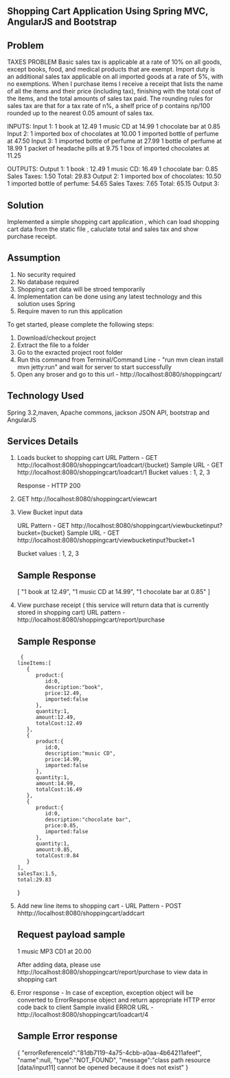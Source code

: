 Shopping Cart Application Using Spring MVC, AngularJS and Bootstrap
--------------------------------------------------------------------------------

Problem
-----------------

TAXES PROBLEM
Basic sales tax is applicable at a rate of 10% on all goods, except books, food,
and medical products that are exempt. Import duty is an additional sales tax
applicable on all imported goods at a rate of 5%, with no
exemptions.
When I purchase items I receive a receipt that lists the name of all the items and
their price (including tax), finishing with the total cost of the items, and the total
amounts of sales tax paid. The rounding rules for sales tax are that for a tax rate
of n%, a shelf price of p contains np/100 rounded up to the nearest 0.05 amount
of sales tax.

INPUTS:
	Input 1:
		1 book at 12.49
		1 music CD at 14.99
		1 chocolate bar at 0.85
	Input 2:
		1 imported box of chocolates at 10.00
		1 imported bottle of perfume at 47.50
	Input 3:
		1 imported bottle of perfume at 27.99
		1 bottle of perfume at 18.99
		1 packet of headache pills at 9.75
		1 box of imported chocolates at 11.25

OUTPUTS:
	Output 1:
		1 book : 12.49
		1 music CD: 16.49
		1 chocolate bar: 0.85
		Sales Taxes: 1.50
		Total: 29.83
	Output 2:
		1 imported box of chocolates: 10.50
		1 imported bottle of perfume: 54.65
		Sales Taxes: 7.65
		Total: 65.15
	Output 3:

Solution
-----------------
Implemented a simple shopping cart application , which can load shopping cart data from the static file ,
caluclate total and sales tax and show purchase receipt.

Assumption
-------------------
1. No security required
2. No database required
3. Shopping cart data will be stroed temporarily
4. Implementation can be done using any latest technology and this solution uses Spring
5. Require maven to run this application

To get started, please complete the following steps:

1. Download/checkout project
2. Extract the file to a folder
3. Go to the exracted project root folder
4. Run this command from Terminal/Command Line - "run mvn clean install mvn jetty:run" and wait for server to start successfully
5. Open any broser and go to this url - http://localhost:8080/shoppingcart/


Technology Used
-----------------

Spring 3.2,maven,  Apache commons, jackson JSON API, bootstrap and AngularJS

Services Details
----------------

1. Loads bucket to shopping cart
	URL Pattern - GET http://localhost:8080/shoppingcart/loadcart/{bucket}
	Sample URL - GET http://localhost:8080/shoppingcart/loadcart/1
	Bucket values : 1, 2, 3

	Response -  HTTP 200

2. GET http://localhost:8080/shoppingcart/viewcart

3. View Bucket input data

	URL Pattern -  GET http://localhost:8080/shoppingcart/viewbucketinput?bucket={bucket}
	Sample URL - GET http://localhost:8080/shoppingcart/viewbucketinput?bucket=1

	Bucket values : 1, 2, 3

	Sample Response
	---------------
	[
		"1 book at 12.49",
		"1 music CD at 14.99",
		"1 chocolate bar at 0.85"
	]


4. View purchase receipt ( this service will return data that is currently stored in shopping cart)
	URL pattern - http://localhost:8080/shoppingcart/report/purchase

	Sample Response
	----------------
		{
	   lineItems:[
	      {
	         product:{
	            id:0,
	            description:"book",
	            price:12.49,
	            imported:false
	         },
	         quantity:1,
	         amount:12.49,
	         totalCost:12.49
	      },
	      {
	         product:{
	            id:0,
	            description:"music CD",
	            price:14.99,
	            imported:false
	         },
	         quantity:1,
	         amount:14.99,
	         totalCost:16.49
	      },
	      {
	         product:{
	            id:0,
	            description:"chocolate bar",
	            price:0.85,
	            imported:false
	         },
	         quantity:1,
	         amount:0.85,
	         totalCost:0.84
	      }
	   ],
	   salesTax:1.5,
	   total:29.83
	}

5. Add new line items to shopping cart -
	URL Pattern - POST hhttp://localhost:8080/shoppingcart/addcart

	Request payload sample
	--------------------
	1 music MP3 CD1 at 20.00

	After adding data, please use http://localhost:8080/shoppingcart/report/purchase to view data in shopping cart

6. Error response - In case of exception, exception object will be converted to ErrorResponse object and return appropriate HTTP error code back to client
    Sample invalid ERROR URL - http://localhost:8080/shoppingcart/loadcart/4

	Sample Error response
	------------------------
	{
	   "errorReferenceId":"81db7119-4a75-4cbb-a0aa-4b64211afeef",
	   "name":null,
	   "type":"NOT_FOUND",
	   "message":"class path resource [data/input11] cannot be opened because it does not exist"
	}
